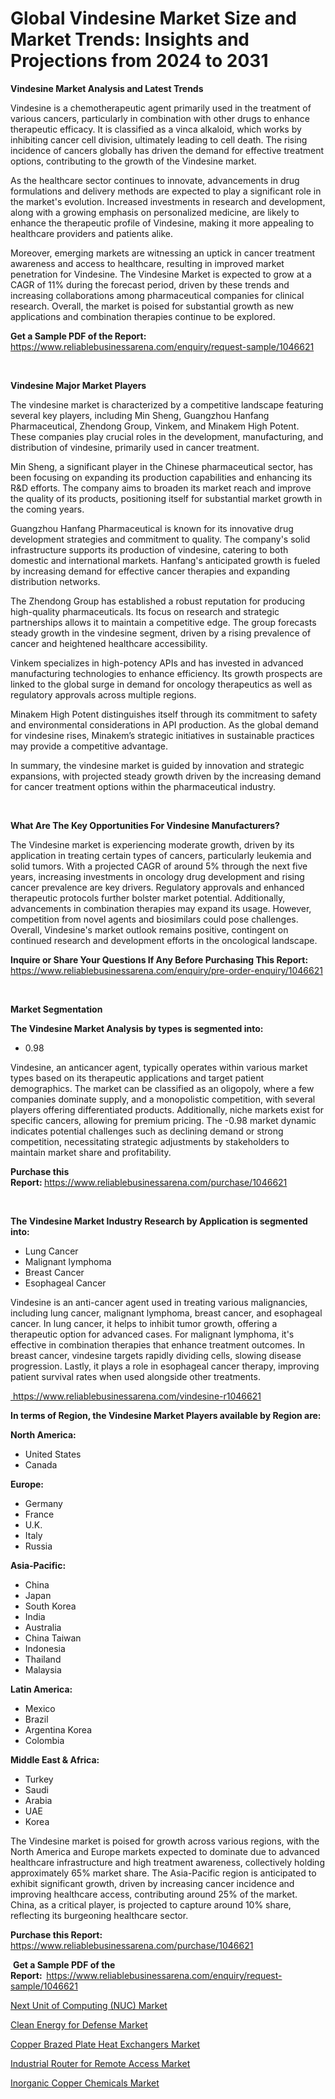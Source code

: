 <p><h1>Global Vindesine Market Size and Market Trends: Insights and Projections from 2024 to 2031</h1></p><p><strong>Vindesine Market Analysis and Latest Trends</strong></p>
<p><p>Vindesine is a chemotherapeutic agent primarily used in the treatment of various cancers, particularly in combination with other drugs to enhance therapeutic efficacy. It is classified as a vinca alkaloid, which works by inhibiting cancer cell division, ultimately leading to cell death. The rising incidence of cancers globally has driven the demand for effective treatment options, contributing to the growth of the Vindesine market.</p><p>As the healthcare sector continues to innovate, advancements in drug formulations and delivery methods are expected to play a significant role in the market's evolution. Increased investments in research and development, along with a growing emphasis on personalized medicine, are likely to enhance the therapeutic profile of Vindesine, making it more appealing to healthcare providers and patients alike. </p><p>Moreover, emerging markets are witnessing an uptick in cancer treatment awareness and access to healthcare, resulting in improved market penetration for Vindesine. The Vindesine Market is expected to grow at a CAGR of 11% during the forecast period, driven by these trends and increasing collaborations among pharmaceutical companies for clinical research. Overall, the market is poised for substantial growth as new applications and combination therapies continue to be explored.</p></p>
<p><strong>Get a Sample PDF of the Report:&nbsp;</strong> <a href="https://www.reliablebusinessarena.com/enquiry/request-sample/1046621?utm_campaign=1480&utm_medium=2&utm_source=Github&utm_content=ia&utm_term=11102024&utm_id=vindesine">https://www.reliablebusinessarena.com/enquiry/request-sample/1046621</a></p>
<p>&nbsp;</p>
<p><strong>Vindesine Major Market Players</strong></p>
<p><p>The vindesine market is characterized by a competitive landscape featuring several key players, including Min Sheng, Guangzhou Hanfang Pharmaceutical, Zhendong Group, Vinkem, and Minakem High Potent. These companies play crucial roles in the development, manufacturing, and distribution of vindesine, primarily used in cancer treatment.</p><p>Min Sheng, a significant player in the Chinese pharmaceutical sector, has been focusing on expanding its production capabilities and enhancing its R&D efforts. The company aims to broaden its market reach and improve the quality of its products, positioning itself for substantial market growth in the coming years.</p><p>Guangzhou Hanfang Pharmaceutical is known for its innovative drug development strategies and commitment to quality. The company's solid infrastructure supports its production of vindesine, catering to both domestic and international markets. Hanfang's anticipated growth is fueled by increasing demand for effective cancer therapies and expanding distribution networks.</p><p>The Zhendong Group has established a robust reputation for producing high-quality pharmaceuticals. Its focus on research and strategic partnerships allows it to maintain a competitive edge. The group forecasts steady growth in the vindesine segment, driven by a rising prevalence of cancer and heightened healthcare accessibility.</p><p>Vinkem specializes in high-potency APIs and has invested in advanced manufacturing technologies to enhance efficiency. Its growth prospects are linked to the global surge in demand for oncology therapeutics as well as regulatory approvals across multiple regions.</p><p>Minakem High Potent distinguishes itself through its commitment to safety and environmental considerations in API production. As the global demand for vindesine rises, Minakem’s strategic initiatives in sustainable practices may provide a competitive advantage.</p><p>In summary, the vindesine market is guided by innovation and strategic expansions, with projected steady growth driven by the increasing demand for cancer treatment options within the pharmaceutical industry.</p></p>
<p>&nbsp;</p>
<p><strong>What Are The Key Opportunities For Vindesine Manufacturers?</strong></p>
<p><p>The Vindesine market is experiencing moderate growth, driven by its application in treating certain types of cancers, particularly leukemia and solid tumors. With a projected CAGR of around 5% through the next five years, increasing investments in oncology drug development and rising cancer prevalence are key drivers. Regulatory approvals and enhanced therapeutic protocols further bolster market potential. Additionally, advancements in combination therapies may expand its usage. However, competition from novel agents and biosimilars could pose challenges. Overall, Vindesine's market outlook remains positive, contingent on continued research and development efforts in the oncological landscape.</p></p>
<p><strong>Inquire or Share Your Questions If Any Before Purchasing This Report:</strong> <a href="https://www.reliablebusinessarena.com/enquiry/pre-order-enquiry/1046621?utm_campaign=1480&utm_medium=2&utm_source=Github&utm_content=ia&utm_term=11102024&utm_id=vindesine">https://www.reliablebusinessarena.com/enquiry/pre-order-enquiry/1046621</a></p>
<p>&nbsp;</p>
<p><strong>Market Segmentation</strong></p>
<p><strong>The Vindesine Market Analysis by types is segmented into:</strong></p>
<p><ul><li>0.98</li></ul></p>
<p><p>Vindesine, an anticancer agent, typically operates within various market types based on its therapeutic applications and target patient demographics. The market can be classified as an oligopoly, where a few companies dominate supply, and a monopolistic competition, with several players offering differentiated products. Additionally, niche markets exist for specific cancers, allowing for premium pricing. The -0.98 market dynamic indicates potential challenges such as declining demand or strong competition, necessitating strategic adjustments by stakeholders to maintain market share and profitability.</p></p>
<p><strong>Purchase this Report:&nbsp;</strong><a href="https://www.reliablebusinessarena.com/purchase/1046621?utm_campaign=1480&utm_medium=2&utm_source=Github&utm_content=ia&utm_term=11102024&utm_id=vindesine">https://www.reliablebusinessarena.com/purchase/1046621</a></p>
<p>&nbsp;</p>
<p><strong>The Vindesine Market Industry Research by Application is segmented into:</strong></p>
<p><ul><li>Lung Cancer</li><li>Malignant lymphoma</li><li>Breast Cancer</li><li>Esophageal Cancer</li></ul></p>
<p><p>Vindesine is an anti-cancer agent used in treating various malignancies, including lung cancer, malignant lymphoma, breast cancer, and esophageal cancer. In lung cancer, it helps to inhibit tumor growth, offering a therapeutic option for advanced cases. For malignant lymphoma, it's effective in combination therapies that enhance treatment outcomes. In breast cancer, vindesine targets rapidly dividing cells, slowing disease progression. Lastly, it plays a role in esophageal cancer therapy, improving patient survival rates when used alongside other treatments.</p></p>
<p><a href="https://www.reliablebusinessarena.com/vindesine-r1046621?utm_campaign=1480&utm_medium=2&utm_source=Github&utm_content=ia&utm_term=11102024&utm_id=vindesine">&nbsp;https://www.reliablebusinessarena.com/vindesine-r1046621</a></p>
<p><strong>In terms of Region, the Vindesine Market Players available by Region are:</strong></p>
<p>
    <p> <strong> North America: </strong>
        <ul>
            <li>United States</li>
            <li>Canada</li>
        </ul>
        </p> 
    <p> <strong> Europe: </strong>
        <ul>
            <li>Germany</li>
            <li>France</li>
            <li>U.K.</li>
            <li>Italy</li>
            <li>Russia</li>
        </ul>
        </p> 
    <p> <strong> Asia-Pacific: </strong>
        <ul>
            <li>China</li>
            <li>Japan</li>
            <li>South Korea</li>
            <li>India</li>
            <li>Australia</li>
            <li>China Taiwan</li>
            <li>Indonesia</li>
            <li>Thailand</li>
            <li>Malaysia</li>
        </ul>
        </p> 
    <p> <strong> Latin America: </strong>
        <ul>
            <li>Mexico</li>
            <li>Brazil</li>
            <li>Argentina Korea</li>
            <li>Colombia</li>
        </ul>
        </p> 
    <p> <strong> Middle East & Africa: </strong>
        <ul>
            <li>Turkey</li>
            <li>Saudi</li>
            <li>Arabia</li>
            <li>UAE</li>
            <li>Korea</li>
        </ul>
    </p>
    </p>
<p><p>The Vindesine market is poised for growth across various regions, with the North America and Europe markets expected to dominate due to advanced healthcare infrastructure and high treatment awareness, collectively holding approximately 65% market share. The Asia-Pacific region is anticipated to exhibit significant growth, driven by increasing cancer incidence and improving healthcare access, contributing around 25% of the market. China, as a critical player, is projected to capture around 10% share, reflecting its burgeoning healthcare sector.</p></p>
<p><strong>Purchase this Report: </strong><a href="https://www.reliablebusinessarena.com/purchase/1046621?utm_campaign=1480&utm_medium=2&utm_source=Github&utm_content=ia&utm_term=11102024&utm_id=vindesine">https://www.reliablebusinessarena.com/purchase/1046621</a></p>
<p>&nbsp;<strong>Get a Sample PDF of the Report:&nbsp;&nbsp;</strong><a href="https://www.reliablebusinessarena.com/enquiry/request-sample/1046621?utm_campaign=1480&utm_medium=2&utm_source=Github&utm_content=ia&utm_term=11102024&utm_id=vindesine">https://www.reliablebusinessarena.com/enquiry/request-sample/1046621</a></p>
<p><strong></strong></p>
<p><p><a href="https://www.linkedin.com/pulse/future-innovation-global-next-unit-computing-nuc-market-0ls8e?utm_campaign=1480&utm_medium=2&utm_source=Github&utm_content=ia&utm_term=11102024&utm_id=vindesine">Next Unit of Computing (NUC) Market</a></p><p><a href="https://www.linkedin.com/pulse/global-clean-energy-defense-market-analysis-trends-forecasts-dp0vf?utm_campaign=1480&utm_medium=2&utm_source=Github&utm_content=ia&utm_term=11102024&utm_id=vindesine">Clean Energy for Defense Market</a></p><p><a href="https://www.linkedin.com/pulse/copper-brazed-plate-heat-exchangers-market-transformation-comparative-7yp2f?utm_campaign=1480&utm_medium=2&utm_source=Github&utm_content=ia&utm_term=11102024&utm_id=vindesine">Copper Brazed Plate Heat Exchangers Market</a></p><p><a href="https://www.linkedin.com/pulse/unveiling-market-trends-global-industrial-router-remote-access-t8xff?utm_campaign=1480&utm_medium=2&utm_source=Github&utm_content=ia&utm_term=11102024&utm_id=vindesine">Industrial Router for Remote Access Market</a></p><p><a href="https://www.linkedin.com/pulse/strategic-roadmap-global-inorganic-copper-chemicals-market-ffpac?utm_campaign=1480&utm_medium=2&utm_source=Github&utm_content=ia&utm_term=11102024&utm_id=vindesine">Inorganic Copper Chemicals Market</a></p></p>